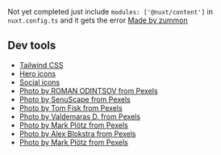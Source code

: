 Not yet completed
just include `modules: ['@nuxt/content']` in `nuxt.config.ts` and it gets the error
[Made by zummon](https://zummon.page/)

## Dev tools

- [Tailwind CSS](https://tailwindcss.com/)
- [Hero icons](https://heroicons.com/)
- [Social icons](https://tailwindui.com/page-examples/landing-page-01)
- [Photo by ROMAN ODINTSOV from Pexels](https://www.pexels.com/photo/optimistic-girl-leaning-out-from-wagon-exit-of-train-4555348/)
- [Photo by SenuScape from Pexels](https://www.pexels.com/photo/photo-of-railway-on-mountain-near-houses-1658967/)
- [Photo by Tom Fisk from Pexels](https://www.pexels.com/photo/cars-on-park-2136360/)
- [Photo by Valdemaras D. from Pexels](https://www.pexels.com/photo/bird-s-eye-view-of-islands-during-daytime-2876098/)
- [Photo by Mark Plötz from Pexels](https://www.pexels.com/photo/green-trees-under-white-sky-2790395/)
- [Photo by Alex Blokstra from Pexels](https://www.pexels.com/photo/people-standing-on-floor-1311441/)
- [Photo by Mark Plötz from Pexels](https://www.pexels.com/photo/train-in-railway-2790396/)
